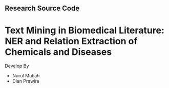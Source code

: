 ## Research Source Code
# Text Mining in Biomedical Literature: NER and Relation Extraction of Chemicals and Diseases

Develop By
- Nurul Mutiah
- Dian Prawira

